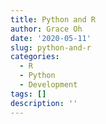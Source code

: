 ```yaml
---
title: Python and R
author: Grace Oh
date: '2020-05-11'
slug: python-and-r
categories:
  - R
  - Python
  - Development
tags: []
description: ''
---
```

